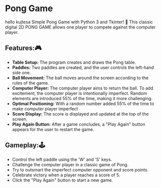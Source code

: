 # Pong Game
hello kujtesa
Simple Pong Game with Python 3 and Tkinter! 🏓
This classic digital 2D PONG GAME allows one player to compete against the computer player.

## Features:🎮

- **Table Setup:** The program creates and draws the Pong table.
- **Paddles:** Two paddles are created, and the user controls the left-hand side one.
- **Ball Movement:** The ball moves around the screen according to the rules of the game.
- **Computer Player:** The computer player aims to return the ball. To add excitement, the computer player is intentionally imperfect. Random elements are introduced 55% of the time, making it more challenging.
- **Optimal Positioning:**  With a random number added 55% of the time to make computer player imperfect
- **Score Display:** The score is displayed and updated at the top of the screen.
- **Play Again Button:** After a game concludes, a "Play Again" button appears for the user to restart the game.

## Gameplay:🕹️

- Control the left paddle using the 'W' and 'S' keys.
- Challenge the computer player in a classic game of Pong.
- Try to outsmart the imperfect computer opponent and score points.
- Celebrate victory when a player reaches a score of 5.
- Click the "Play Again" button to start a new game.

